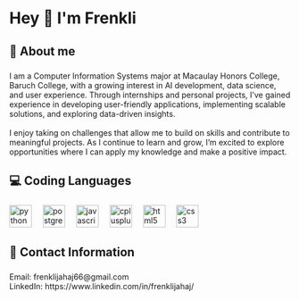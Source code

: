 <h1 align="left">Hey 👋 I'm Frenkli</h1>

###

<h2 align="left">🚀 About me</h2>

###

<p align="left">I am a Computer Information Systems major at Macaulay Honors College, Baruch College, with a growing interest in AI development, data science, and user experience. Through internships and personal projects, I’ve gained experience in developing user-friendly applications, implementing scalable solutions, and exploring data-driven insights.<br><br>I enjoy taking on challenges that allow me to build on skills and contribute to meaningful projects. As I continue to learn and grow, I’m excited to explore opportunities where I can apply my knowledge and make a positive impact.</p>

###

<h2 align="left">💻 Coding Languages</h2>

###

<div align="left">
  <img src="https://cdn.jsdelivr.net/gh/devicons/devicon/icons/python/python-original.svg" height="40" alt="python logo"  />
  <img width="12" />
  <img src="https://cdn.jsdelivr.net/gh/devicons/devicon/icons/postgresql/postgresql-original.svg" height="40" alt="postgresql logo"  />
  <img width="12" />
  <img src="https://cdn.jsdelivr.net/gh/devicons/devicon/icons/javascript/javascript-original.svg" height="40" alt="javascript logo"  />
  <img width="12" />
  <img src="https://cdn.jsdelivr.net/gh/devicons/devicon/icons/cplusplus/cplusplus-original.svg" height="40" alt="cplusplus logo"  />
  <img width="12" />
  <img src="https://cdn.jsdelivr.net/gh/devicons/devicon/icons/html5/html5-original.svg" height="40" alt="html5 logo"  />
  <img width="12" />
  <img src="https://cdn.jsdelivr.net/gh/devicons/devicon/icons/css3/css3-original.svg" height="40" alt="css3 logo"  />
</div>

###

<h2 align="left">📧 Contact Information</h2>

###

<p align="left">Email: frenklijahaj66@gmail.com<br>LinkedIn: https://www.linkedin.com/in/frenklijahaj/</p>

###
